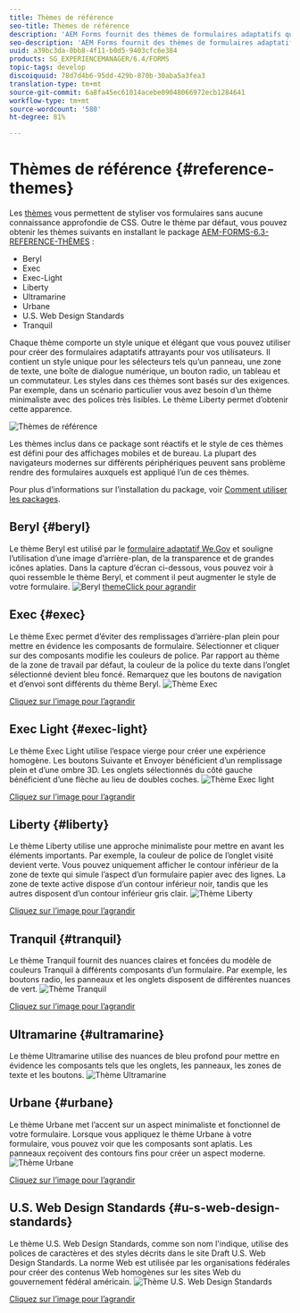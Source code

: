 ```yaml
---
title: Thèmes de référence
seo-title: Thèmes de référence
description: 'AEM Forms fournit des thèmes de formulaires adaptatifs que vous pouvez obtenir de la distribution de logiciels et utiliser pour mettre en forme un formulaire. '
seo-description: 'AEM Forms fournit des thèmes de formulaires adaptatifs que vous pouvez obtenir de la distribution de logiciels et utiliser pour mettre en forme un formulaire. '
uuid: a39bc3da-0bb8-4f11-b0d5-9403cfc6e384
products: SG_EXPERIENCEMANAGER/6.4/FORMS
topic-tags: develop
discoiquuid: 78d7d4b6-95dd-429b-870b-30aba5a3fea3
translation-type: tm+mt
source-git-commit: 6a8fa45ec61014acebe09048066972ecb1284641
workflow-type: tm+mt
source-wordcount: '580'
ht-degree: 81%

---
```



# Thèmes de référence {#reference-themes}

Les [thèmes](/help/forms/using/themes.md) vous permettent de styliser vos formulaires sans aucune connaissance approfondie de CSS. Outre le thème par défaut, vous pouvez obtenir les thèmes suivants en installant le package [AEM-FORMS-6.3-REFERENCE-THÈMES](https://www.adobeaemcloud.com/content/marketplace/marketplaceProxy.html?packagePath=/content/companies/public/adobe/packages/cq630/fd/AEM-FORMS-6.3-REFERENCE-THEMES) :

* Beryl
* Exec
* Exec-Light
* Liberty
* Ultramarine
* Urbane
* U.S. Web Design Standards
* Tranquil

Chaque thème comporte un style unique et élégant que vous pouvez utiliser pour créer des formulaires adaptatifs attrayants pour vos utilisateurs. Il contient un style unique pour les sélecteurs tels qu’un panneau, une zone de texte, une boîte de dialogue numérique, un bouton radio, un tableau et un commutateur. Les styles dans ces thèmes sont basés sur des exigences. Par exemple, dans un scénario particulier vous avez besoin d’un thème minimaliste avec des polices très lisibles. Le thème Liberty permet d’obtenir cette apparence.

![Thèmes de référence](assets/ref-themes.png)

Les thèmes inclus dans ce package sont réactifs et le style de ces thèmes est défini pour des affichages mobiles et de bureau. La plupart des navigateurs modernes sur différents périphériques peuvent sans problème rendre des formulaires auxquels est appliqué l’un de ces thèmes.

Pour plus d’informations sur l’installation du package, voir [Comment utiliser les packages](/help/sites-administering/package-manager.md).

## Beryl {#beryl}

Le thème Beryl est utilisé par le [formulaire adaptatif We.Gov](/help/forms/using/gov-reference-site-walkthrough.md) et souligne l’utilisation d’une image d’arrière-plan, de la transparence et de grandes icônes aplaties. Dans la capture d’écran ci-dessous, vous pouvez voir à quoi ressemble le thème Beryl, et comment il peut augmenter le style de votre formulaire.
![Beryl ](assets/beryl.png)
[themeClick pour agrandir](assets/beryl-1.png)

## Exec {#exec}

Le thème Exec permet d’éviter des remplissages d’arrière-plan plein pour mettre en évidence les composants de formulaire. Sélectionner et cliquer sur des composants modifie les couleurs de police. Par rapport au thème de la zone de travail par défaut, la couleur de la police du texte dans l’onglet sélectionné devient bleu foncé. Remarquez que les boutons de navigation et d’envoi sont différents du thème Beryl.
![Thème Exec](assets/exec.png)

[Cliquez sur l’image pour l’agrandir](assets/exec-1.png)

## Exec Light {#exec-light}

Le thème Exec Light utilise l’espace vierge pour créer une expérience homogène. Les boutons Suivante et Envoyer bénéficient d’un remplissage plein et d’une ombre 3D. Les onglets sélectionnés du côté gauche bénéficient d’une flèche au lieu de doubles coches.
![Thème Exec light](assets/exec-light.png)

[Cliquez sur l’image pour l’agrandir](assets/exec-light-1.png)

## Liberty {#liberty}

Le thème Liberty utilise une approche minimaliste pour mettre en avant les éléments importants. Par exemple, la couleur de police de l’onglet visité devient verte. Vous pouvez uniquement afficher le contour inférieur de la zone de texte qui simule l’aspect d’un formulaire papier avec des lignes. La zone de texte active dispose d’un contour inférieur noir, tandis que les autres disposent d’un contour inférieur gris clair.
![Thème Liberty](assets/liberty.png)

[Cliquez sur l’image pour l’agrandir](assets/liberty-1.png)

## Tranquil {#tranquil}

Le thème Tranquil fournit des nuances claires et foncées du modèle de couleurs Tranquil à différents composants d’un formulaire. Par exemple, les boutons radio, les panneaux et les onglets disposent de différentes nuances de vert.
![Thème Tranquil](assets/tranquil.png)

[Cliquez sur l’image pour l’agrandir](assets/tranquil-1.png)

## Ultramarine {#ultramarine}

Le thème Ultramarine utilise des nuances de bleu profond pour mettre en évidence les composants tels que les onglets, les panneaux, les zones de texte et les boutons.
![Thème Ultramarine](assets/ultramarine.png)

## Urbane {#urbane}

Le thème Urbane met l’accent sur un aspect minimaliste et fonctionnel de votre formulaire. Lorsque vous appliquez le thème Urbane à votre formulaire, vous pouvez voir que les composants sont aplatis. Les panneaux reçoivent des contours fins pour créer un aspect moderne.
![Thème Urbane](assets/urbane.png)

[Cliquez sur l’image pour l’agrandir](assets/urbane-1.png)

## U.S. Web Design Standards {#u-s-web-design-standards}

Le thème U.S. Web Design Standards, comme son nom l&#39;indique, utilise des polices de caractères et des styles décrits dans le site Draft U.S. Web Design Standards. La norme Web est utilisée par les organisations fédérales pour créer des contenus Web homogènes sur les sites Web du gouvernement fédéral américain.
![Thème U.S. Web Design Standards](assets/us-web-standards.png)

[Cliquez sur l’image pour l’agrandir](assets/usgov.png)